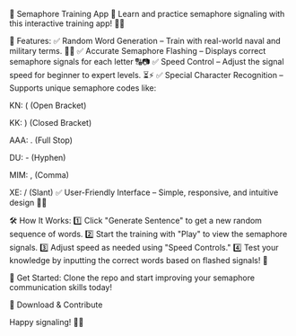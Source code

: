 🚩 Semaphore Training App 🚩
Learn and practice semaphore signaling with this interactive training app! 📡💡

🎯 Features:
✅ Random Word Generation – Train with real-world naval and military terms. 🚢⚓
✅ Accurate Semaphore Flashing – Displays correct semaphore signals for each letter 🔠📷
✅ Speed Control – Adjust the signal speed for beginner to expert levels. ⏳⚡
✅ Special Character Recognition – Supports unique semaphore codes like:

KN: ( (Open Bracket)

KK: ) (Closed Bracket)

AAA: . (Full Stop)

DU: - (Hyphen)

MIM: , (Comma)

XE: / (Slant)
✅ User-Friendly Interface – Simple, responsive, and intuitive design 🎨✨

🛠️ How It Works:
1️⃣ Click "Generate Sentence" to get a new random sequence of words.
2️⃣ Start the training with "Play" to view the semaphore signals.
3️⃣ Adjust speed as needed using "Speed Controls."
4️⃣ Test your knowledge by inputting the correct words based on flashed signals! 🚀

🚀 Get Started:
Clone the repo and start improving your semaphore communication skills today!

🔗 Download & Contribute

Happy signaling! 🎌🎉
